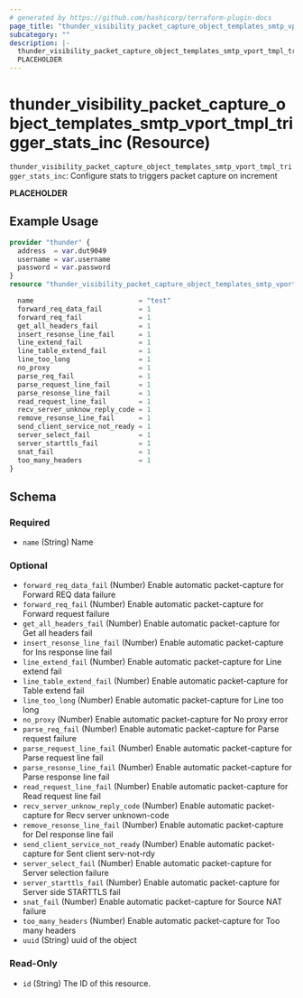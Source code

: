 ```yaml
---
# generated by https://github.com/hashicorp/terraform-plugin-docs
page_title: "thunder_visibility_packet_capture_object_templates_smtp_vport_tmpl_trigger_stats_inc Resource - terraform-provider-thunder"
subcategory: ""
description: |-
  thunder_visibility_packet_capture_object_templates_smtp_vport_tmpl_trigger_stats_inc: Configure stats to triggers packet capture on increment
  PLACEHOLDER
---
```


# thunder_visibility_packet_capture_object_templates_smtp_vport_tmpl_trigger_stats_inc (Resource)

`thunder_visibility_packet_capture_object_templates_smtp_vport_tmpl_trigger_stats_inc`: Configure stats to triggers packet capture on increment

__PLACEHOLDER__

## Example Usage

```terraform
provider "thunder" {
  address  = var.dut9049
  username = var.username
  password = var.password
}
resource "thunder_visibility_packet_capture_object_templates_smtp_vport_tmpl_trigger_stats_inc" "thunder_visibility_packet_capture_object_templates_smtp_vport_tmpl_trigger_stats_inc" {

  name                          = "test"
  forward_req_data_fail         = 1
  forward_req_fail              = 1
  get_all_headers_fail          = 1
  insert_resonse_line_fail      = 1
  line_extend_fail              = 1
  line_table_extend_fail        = 1
  line_too_long                 = 1
  no_proxy                      = 1
  parse_req_fail                = 1
  parse_request_line_fail       = 1
  parse_resonse_line_fail       = 1
  read_request_line_fail        = 1
  recv_server_unknow_reply_code = 1
  remove_resonse_line_fail      = 1
  send_client_service_not_ready = 1
  server_select_fail            = 1
  server_starttls_fail          = 1
  snat_fail                     = 1
  too_many_headers              = 1
}
```

<!-- schema generated by tfplugindocs -->
## Schema

### Required

- `name` (String) Name

### Optional

- `forward_req_data_fail` (Number) Enable automatic packet-capture for Forward REQ data failure
- `forward_req_fail` (Number) Enable automatic packet-capture for Forward request failure
- `get_all_headers_fail` (Number) Enable automatic packet-capture for Get all headers fail
- `insert_resonse_line_fail` (Number) Enable automatic packet-capture for Ins response line fail
- `line_extend_fail` (Number) Enable automatic packet-capture for Line extend fail
- `line_table_extend_fail` (Number) Enable automatic packet-capture for Table extend fail
- `line_too_long` (Number) Enable automatic packet-capture for Line too long
- `no_proxy` (Number) Enable automatic packet-capture for No proxy error
- `parse_req_fail` (Number) Enable automatic packet-capture for Parse request failure
- `parse_request_line_fail` (Number) Enable automatic packet-capture for Parse request line fail
- `parse_resonse_line_fail` (Number) Enable automatic packet-capture for Parse response line fail
- `read_request_line_fail` (Number) Enable automatic packet-capture for Read request line fail
- `recv_server_unknow_reply_code` (Number) Enable automatic packet-capture for Recv server unknown-code
- `remove_resonse_line_fail` (Number) Enable automatic packet-capture for Del response line fail
- `send_client_service_not_ready` (Number) Enable automatic packet-capture for Sent client serv-not-rdy
- `server_select_fail` (Number) Enable automatic packet-capture for Server selection failure
- `server_starttls_fail` (Number) Enable automatic packet-capture for Server side STARTTLS fail
- `snat_fail` (Number) Enable automatic packet-capture for Source NAT failure
- `too_many_headers` (Number) Enable automatic packet-capture for Too many headers
- `uuid` (String) uuid of the object

### Read-Only

- `id` (String) The ID of this resource.


